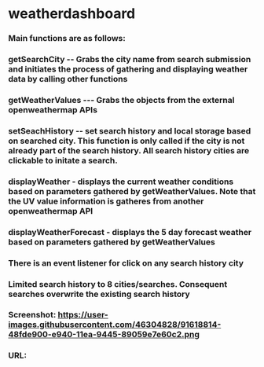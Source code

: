 # weatherdashboard

### Main functions are as follows:
###  getSearchCity -- Grabs the city name from search submission and initiates the process of gathering and displaying weather data by calling other functions
### getWeatherValues --- Grabs the objects from the external openweathermap APIs 
### setSeachHistory -- set search history and local storage based on searched city. This function is only called if the city is not already part of the search history. All search history cities are clickable to initate a search.
### displayWeather - displays the current weather conditions based on parameters gathered by getWeatherValues. Note that the UV value information is gatheres from another openweathermap API
### displayWeatherForecast - displays the 5 day forecast weather based on parameters gathered by getWeatherValues
### There is an event listener for click on any search history city
### Limited search history to 8 cities/searches. Consequent searches overwrite the existing search history

### Screenshot: https://user-images.githubusercontent.com/46304828/91618814-48fde900-e940-11ea-9445-89059e7e60c2.png
### URL: 

